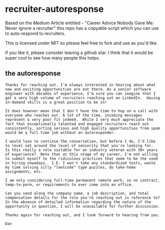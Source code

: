 # recruiter-autoresponse
Based on the Medium Article entitled - "Career Advice Nobody Gave Me: Never ignore a recruiter" this repo has a copyable script which you can use to auto-respond to recruiters.

This is licensed under MIT so please feel free to fork and use as you'd like. 

If you like it, please consider leaving a github star.  I think that it would be super cool to see how many people this helps.

## the autoresponse

```
Thanks for reaching out. I'm always interested in hearing about what new and exciting opportunities are out there. As a senior software engineer with decades of experience, I'm sure you can imagine that I get a very high volume of recruiters reaching out on LinkedIn.  Having in-demand skills is a great position to be in!

It does however mean that I don't have the time to hop on a call with everyone who reaches out. A lot of the time, incoming messages represent a very poor fit indeed.  While I very much appreciate the fact that exceptionally talented and engaged recruiters reach out consistently, sorting serious and high quality opportunities from spam would be a full time job without an autoresponder.

I would love to continue the conversation, but before I do, I'd like to level set around the level of seniority that you're looking for.  Is this really a role suitable for an industry veteran with 30+ years of experience?  Note that at this stage of my career, I'm not willing to submit myself to the ridiculous practices that seem to be the used in hiring nowadays.  I.E. I won't take any standardized tests, waste my time solving silly "leetcode" type puzzles, do take-home assignments, etc.

I am only considering full-time permanent remote work, so no contract, temp-to-perm, or requirements to ever come into an office.

Can you send along the company name, a job description, and total compensation details for the role you're reaching out in reference to?  In the absence of detailed information regarding the nature of the opportunity in question, I will be unavailable for further discussion.

Thanks again for reaching out, and I look forward to hearing from you.

Dan
```
